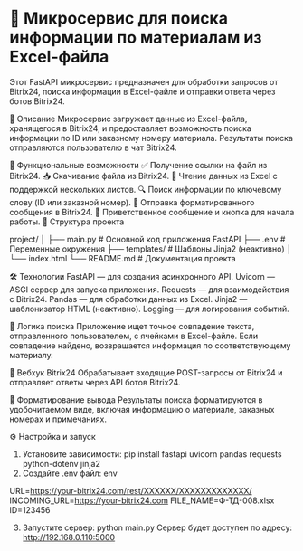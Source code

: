 # 🚀 Микросервис для поиска информации по материалам из Excel-файла
Этот FastAPI микросервис предназначен для обработки запросов от Bitrix24, поиска информации в Excel-файле и отправки ответа через ботов Bitrix24.

📌 Описание
Микросервис загружает данные из Excel-файла, хранящегося в Bitrix24, и предоставляет возможность поиска информации по ID или заказному номеру материала. Результаты поиска отправляются пользователю в чат Bitrix24.

🔧 Функциональные возможности
✅ Получение ссылки на файл из Bitrix24.
📥 Скачивание файла из Bitrix24.
📄 Чтение данных из Excel с поддержкой нескольких листов.
🔍 Поиск информации по ключевому слову (ID или заказной номер).
💬 Отправка форматированного сообщения в Bitrix24.
🎉 Приветственное сообщение и кнопка для начала работы.
📁 Структура проекта


project/
│
├── main.py                  # Основной код приложения FastAPI
├── .env                     # Переменные окружения
├── templates/               # Шаблоны Jinja2 (неактивно)
│   └── index.html
└── README.md                # Документация проекта

🛠 Технологии
FastAPI — для создания асинхронного API.
Uvicorn — ASGI сервер для запуска приложения.
Requests — для взаимодействия с Bitrix24.
Pandas — для обработки данных из Excel.
Jinja2 — шаблонизатор HTML (неактивно).
Logging — для логирования событий.

🧪 Логика поиска
Приложение ищет точное совпадение текста, отправленного пользователем, с ячейками в Excel-файле. Если совпадение найдено, возвращается информация по соответствующему материалу.

📡 Вебхук Bitrix24
Обрабатывает входящие POST-запросы от Bitrix24 и отправляет ответы через API ботов Bitrix24.

🧩 Форматирование вывода
Результаты поиска форматируются в удобочитаемом виде, включая информацию о материале, заказных номерах и примечаниях.

⚙️ Настройка и запуск
1. Установите зависимости:
pip install fastapi uvicorn pandas requests python-dotenv jinja2
2. Создайте .env файл:
env

URL=https://your-bitrix24.com/rest/XXXXXX/XXXXXXXXXXXXX/ 
INCOMING_URL=https://your-bitrix24.com 
FILE_NAME=Ф-ТД-008.xlsx
ID=123456

3. Запустите сервер:
python main.py
Сервер будет доступен по адресу: http://192.168.0.110:5000
